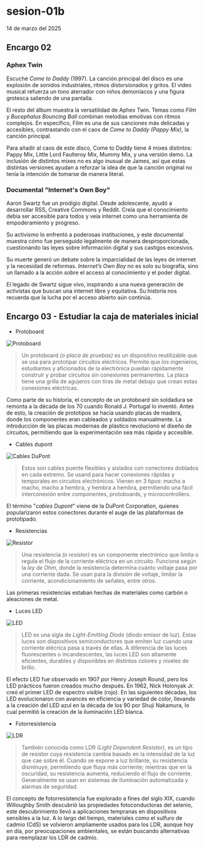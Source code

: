# sesion-01b

14 de marzo del 2025

## Encargo 02

### Aphex Twin

Escuché *Come to Daddy* (1997). La canción principal del disco es una explosión de sonidos industriales, ritmos distorsionados y gritos. El video musical refuerza un tono aterrador con niños demoníacos y una figura grotesca saliendo de una pantalla.

El resto del álbum muestra la versatilidad de Aphex Twin. Temas como *Film* y *Bucephalus Bouncing Ball* combinan melodías emotivas con ritmos complejos. En específico, Film es una de sus canciones más delicadas y accesibles, contrastando con el caos de *Come to Daddy (Pappy Mix)*, la canción principal.

Para añadir al caos de este disco, Come to Daddy tiene 4 mixes distintos: Pappy Mix, Little Lord Faulteroy Mix, Mummy Mix, y una versión demo. La inclusión de distintos mixes no es algo inusual de James, así que estas distintas versiones ayudan a reforzar la idea de que la canción original no tenía la intención de tomarse de manera literal.

### Documental "Internet's Own Boy"

Aaron Swartz fue un prodigio digital. Desde adolescente, ayudó a desarrollar RSS, Creative Commons y Reddit. Creía que el conocimiento debía ser accesible para todos y veía internet como una herramienta de empoderamiento y progreso.

Su activismo lo enfrentó a poderosas instituciones, y este documental muestra cómo fue perseguido legalmente de manera desproporcionada, cuestionando las leyes sobre información digital y sus castigos excesivos.

Su muerte generó un debate sobre la imparcialidad de las leyes de internet y la necesidad de reformas. *Internet’s Own Boy* no es solo su biografía, sino un llamado a la acción sobre el acceso al conocimiento y el poder digital.

El legado de Swartz sigue vivo, inspirando a una nueva generación de activistas que buscan una internet libre y equitativa. Su historia nos recuerda que la lucha por el acceso abierto aún continúa.

## Encargo 03 - Estudiar la caja de materiales inicial

- Protoboard

![Protoboard](./archivos/e03_1.png)

> Un protoboard *(o placa de pruebas)* es un dispositivo reutilizable que se usa para prototipar circuitos eléctricos. Permite que los ingenieros, estudiantes y aficionados de la electrónica puedan rápidamente construir y probar circuitos sin conexiones permanentes. La placa tiene una grilla de agujeros con tiras de metal debajo que crean estas conexiones eléctricas.

Como parte de su historia, el concepto de un protoboard sin soldadura se remonta a la década de los 70 cuando Ronald J. Portugal lo inventó. Antes de esto, la creación de prototipos se hacía usando placas de madera, donde los componentes eran cableados y soldados manualmente. La introducción de las placas modernas de plástico revolucionó el diseño de circuitos, permitiendo que la experimentación sea más rápida y accesible.

- Cables dupont

![Cables DuPont](./archivos/e03_2.png)

> Estos son cables puente flexibles y aislados con conectores doblados en cada extremo. Se usand para hacer conexiones rápidas y temporales en circuitos electrónicos. Vienen en 3 tipos: macho a macho, macho a hembra, y hembra a hembra, permitiendo una fácil interconexión entre componentes, protoboards, y microcontrollers.

El término "*cables Dupont*" viene de la DuPont Corporation, quienes popularizaron estos conectores durante el auge de las plataformas de prototipado.

- Resistencias

![Resistor](./archivos/e03_3.png)

> Una resistencia *(o resistor)* es un componente electrónico que limita o regula el flujo de la corriente eléctrica en un circuito. Funciona según la *ley de Ohm*, donde la resistencia determina cuánto voltaje pasa por una corriente dada. Se usan para la división de voltaje, limitar la corriente, acondicionamiento de señales, entre otros.

Las primeras resistencias estaban hechas de materiales como carbón o aleaciones de metal.

- Luces LED

![LED](./archivos/e03_4.png)

> LED es una sigla de *Light-Emitting Diode* (diodo emisor de luz). Estas luces son dispositivos semiconductores que emiten luz cuando una corriente elécrica pasa a través de ellas. A diferencia de las luces fluorescentes o incandescentes, las luces LED son altamente eficientes, durables y disponibles en distintos colores y niveles de brillo.

El efecto LED fue observado en 1907 por Henry Joseph Round, pero los LED prácticos fueron creados mucho después. En 1962, Nick Holonyak Jr. creó el primer LED de espectro visible (rojo). En las siguientes décadas, los LED evolucionaron con avances en eficiencia y variedad de color, llevando a la creación del LED azul en la década de los 90 por Shuji Nakamura, lo cual permitió la creación de la iluminación LED blanca.

- Fotorresistencia

![LDR](./archivos/e03_5.png)

> También conocida como LDR *(Light Dependent Resistor)*, es un tipo de resistor cuya resistencia cambia basado en la intensidad de la luz que cae sobre él. Cuando se expone a luz brillante, su resistencia disminuye, permitiendo que fluya más corriente; mientras que en la oscuridad, su resistencia aumenta, reduciendo el flujo de corriente. Generalmente se usan en sistemas de iluminación automatizada y alarmas de seguridad.

El concepto de fotorresistencia fue explorado a fines del siglo XIX, cuando Willoughby Smith descubrió las propiedades fotoconductoras del selenio, este descubrimiento llevó a aplicaciones tempranas en dispositivos sensibles a la luz. A lo largo del tiempo, materiales como el sulfuro de cadmio (CdS) se volvieron ampliamente usados para los LDR, aunque hoy en día, por preocupaciones ambientales, se están buscando alternativas para reemplazar los LDR de cadmio.
